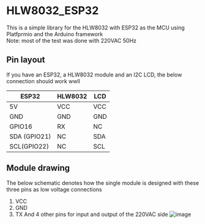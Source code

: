 # HLW8032_ESP32
This is a simple library for the HLW8032 with ESP32 as the MCU using Platfprmio and the Arduino framework <br> Note: most of the test was done with 220VAC 50Hz
## Pin layout

If you have an ESP32, a HLW8032 module and an I2C LCD, the below connection should work wwll

| ESP32 | HLW8032 | LCD |
| ------------- | ------------- | -------------|
| 5V         |  VCC   | VCC |
| GND        |  GND   | GND |
| GPIO16      |   RX   | NC |
| SDA (GPIO21)|   NC   | SDA |
| SCL(GPIO22)|   NC   | SCL |

## Module drawing 
The below schematic denotes how the single module is designed with these three pins as low voltage connections
1.  VCC
2.  GND
3.  TX
And 4 other pins for input and output of the 220VAC side
![image](https://github.com/user-attachments/assets/edfc32a6-d68c-487d-b9fb-2e3638d38436)
